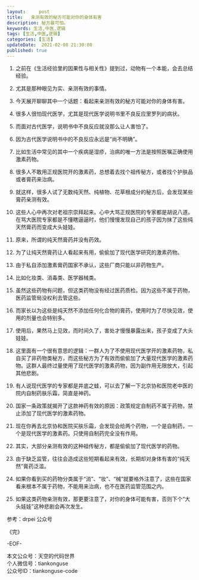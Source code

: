 ```yaml
---   
layout:     post  
title:   亲测有效的秘方可能对你的身体有害
description: 秘方最可怕。       
keywords: 生活,中医,逻辑  
tags: [生活,中医,逻辑]    
categories: [生活]  
updateDate:  2021-02-08 21:30:00  
published: true  
---  
```



1. 之前在《生活经验里的因果性与相关性》提到过，动物有一个本能，会去总结经验。  


2. 尤其是那种眼见为实、亲测有效的事情。  


3. 今天展开聊聊其中一个话题：看起来亲测有效的秘方可能对你的身体有害。  


4. 很多人很怕现代医学，尤其是现代医学说明书里不良反应里罗列的病状。  


5. 而面对古代医学，说明书中不良反应就没那么让人害怕了。  


6. 因为古代医学说明书中的不良反应永远是“尚不明确”。  


7. 比如生活中常见的其中一个疾病是湿疹，治病的唯一方法是按照医嘱正确使用激素药物。  


8. 很多人不敢用正规医院开的激素药，总想着去找个祖传秘方，或者找个护肤品或者膏药来治病。  


9. 就这样，很多人试了无数纯天然、纯植物、花草根成分的秘方后，会发现某些膏药亲测有效。  


10. 这些人心中再次对老祖宗崇拜起来。心中大骂正规医院的专家都是胡说八道。在骂大医院专家都是不懂瞎逼逼时，他们慢慢发现自己的孩子因为抹了这些纯天然膏药而变成大头娃娃。  


11. 原来，所谓的纯天然膏药并没有药效。  


12. 为了让纯天然膏药让人看起来有用，偷偷加了现代医学研究的激素药物。  


13. 由于私自添加激素膏药国家不承认，这些厂商只能以非药物生产。  


14. 比如化妆类、消毒类、医学器械类。  


15. 虽然这些药物有问题，但这类药物没有经过医药质检。因为这些不属于药物，医药监管局没权利去管这些。  


16. 而家长以为这些是纯天然不添加任何化合物的膏药，使用时为了尽快见效，使用的剂量也会特别多。  


17. 使用后，果然马上见效，而时间久了，害处才慢慢暴露出来，孩子变成了大头娃娃。  


18. 这里面有一个很有意思的逻辑：一群人为了不使用现代医学开的激素药物，私自买了非药物类秘方，而这些秘方为了有效而偷偷加了大量现代医学的激素药物。这群人最终过量使用了现代医学的激素药物，因为副作用无限放大，引起其他悲剧。  


19. 有人说现代医学的专家都是井底之蛙，可以去了解一下北京协和医院老中医的院内自制药肤乐霜，简直是神药。  


20. 国家一条政策就揭开了这款神药有效的原因：政策规定自制药不属于药物，禁止添加了现代医学的激素药物。  


21. 现在你再去北京协和医院买肤乐霜，会发现会给两个药物，一个是自制药，一个是现代医学的激素药。只使用自制药完全没有作用。  


22. 其实，大部分亲测有效的这种祖传秘方，都是偷偷加了现代医学的药物。  


23. 由于缺乏监管，往往会造成这些短期看起来有效，长期却对身体有害的“纯天然”膏药泛滥。  


24. 如果你看到买的药物分类属于“消”、“妆”、“械”就要格外注意了，这些在国家看来根本不属于药物，不能用来治病，也不在医药监管范围之内。  


25. 如果这类药物亲测有效，那更要注意了，对你的身体可能有害，否则下个“大头娃娃”这种悲剧会再次发生。  


参考：drpei 公众号  



《完》  


-EOF-  



本文公众号：天空的代码世界  
个人微信号：tiankonguse  
公众号ID：tiankonguse-code  
  

